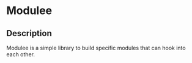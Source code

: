 # Modulee

## Description

Modulee is a simple library to build specific modules that can hook into each other.
